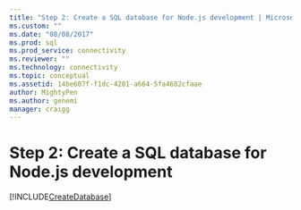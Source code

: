 ```yaml
---
title: "Step 2: Create a SQL database for Node.js development | Microsoft Docs"
ms.custom: ""
ms.date: "08/08/2017"
ms.prod: sql
ms.prod_service: connectivity
ms.reviewer: ""
ms.technology: connectivity
ms.topic: conceptual
ms.assetid: 14be607f-f1dc-4201-a664-5fa4682cfaae
author: MightyPen
ms.author: genemi
manager: craigg
---
```

# Step 2: Create a SQL database for Node.js development

[!INCLUDE[CreateDatabase](../../includes/createdatabase.md)]
